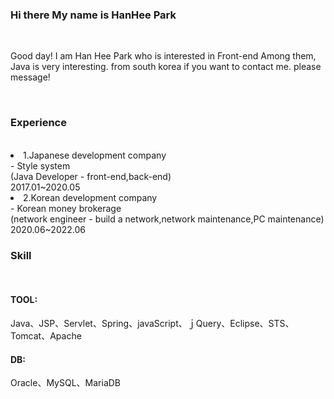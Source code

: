 <html>

<head>
  <meta content="utf-8">
</head>

<body>

<h3> Hi there My name is HanHee Park</h3><br>

<p>Good day!
I am Han Hee Park who is interested in Front-end
Among them, Java is very interesting.
from south korea if you want to contact me.
please message!</p><br>
  
<h3>Experience</h3><br>
  
<li>
  1.Japanese development company <br>
  - Style system <br>
  (Java Developer - front-end,back-end) <br>
  2017.01~2020.05
</li>
  
<li>
  2.Korean development company <br>
  - Korean money brokerage <br>
  (network engineer - build a network,network maintenance,PC maintenance) <br>
  2020.06~2022.06
</li>
  
  <h3>Skill</h3><br>
 
  <P> 
    <h4>TOOL:</h4> Java、JSP、Servlet、Spring、javaScript、ｊQuery、Eclipse、STS、Tomcat、Apache <br>
    <h4>DB:</h4> Oracle、MySQL、MariaDB
  </p>
</body>
</html>
